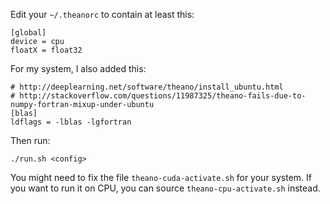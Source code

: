 Edit your `~/.theanorc` to contain at least this:

    [global]
    device = cpu
    floatX = float32

For my system, I also added this:

    # http://deeplearning.net/software/theano/install_ubuntu.html
    # http://stackoverflow.com/questions/11987325/theano-fails-due-to-numpy-fortran-mixup-under-ubuntu
    [blas]
    ldflags = -lblas -lgfortran

Then run:

    ./run.sh <config>

You might need to fix the file `theano-cuda-activate.sh` for your system.
If you want to run it on CPU, you can source `theano-cpu-activate.sh` instead.

